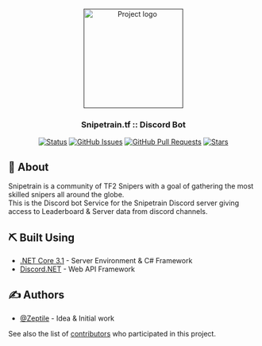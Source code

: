 <p align="center">
  <a href="" rel="noopener">
 <img width=200px  src="https://fastdl.snipetrain.tf/logo_cropped_new.png" alt="Project logo"></a>
</p>

<h3 align="center"><b>Snipetrain.tf :: Discord Bot</b></h2>
<div align="center">

[![Status](https://img.shields.io/badge/status-active-success.svg)]()
[![GitHub Issues](https://img.shields.io/github/issues/Snipetrain/snipetrain-bot)](https://github.com/Snipetrain/snipetrain-bot/issues)
[![GitHub Pull Requests](https://img.shields.io/github/issues-pr/Snipetrain/snipetrain-bot)](https://github.com/Snipetrain/snipetrain-bot/pulls)
[![Stars](	https://img.shields.io/github/stars/Snipetrain/snipetrain-bot)]()
</div>

## 🚀 About <a name = "about"></a>

Snipetrain is a community of TF2 Snipers with a goal of gathering the most skilled snipers all around the globe. <br>
This is the Discord bot Service for the Snipetrain Discord server giving access to Leaderboard & Server data from discord channels. <br>

## ⛏️ Built Using <a name = "built_using"></a>

- [.NET Core 3.1](https://dotnet.microsoft.com/) - Server Environment & C# Framework
- [Discord.NET](https://dotnet.microsoft.com/apps/aspnet) - Web API Framework

## ✍️ Authors <a name = "authors"></a>

- [@Zeptile](https://github.com/Zeptile) - Idea & Initial work

See also the list of [contributors](https://github.com/Snipetrain/snipetrain-bot/contributors) who participated in this project.

